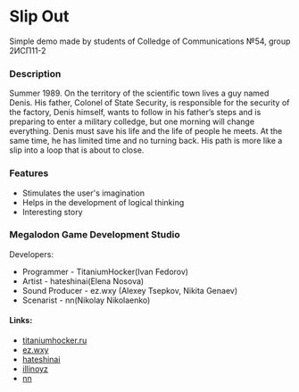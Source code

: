 # Slip Out

Simple demo made by students of Colledge of Communications №54, group 2ИСП11-2

### Description

Summer 1989. On the territory of the scientific town lives a guy named Denis. His father, Colonel of State Security, is responsible for the security of the factory, Denis himself, wants to follow in his father’s steps and is preparing to enter a military colledge, but one morning will change everything. Denis must save his life and the life of people he meets. At the same time, he has limited time and no turning back. His path is more like a slip into a loop that is about to close.

### Features

 - Stimulates the user's imagination
 - Helps in the development of logical thinking
 - Interesting story

### Megalodon Game Development Studio

Developers:
- Programmer - TitaniumHocker(Ivan Fedorov)
- Artist - hateshinai(Elena Nosova)
- Sound Producer - ez.wxy (Alexey Tsepkov, Nikita Genaev)
- Scenarist -  nn(Nikolay Nikolaenko)

#### Links:
 - [titaniumhocker.ru](http://titaniumhocker.ru/)
 - [ez.wxy](https://vk.com/ezwxy)
 - [hateshinai](https://www.instagram.com/hateshinaiart/)
 - [illinoyz](https://vk.com/illinoyz)
 - [nn](https://vk.com/id320112510)
